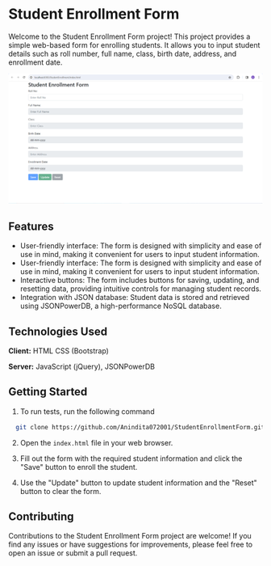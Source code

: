 
# Student Enrollment Form

Welcome to the Student Enrollment Form project! This project provides a simple web-based form for enrolling students. It allows you to input student details such as roll number, full name, class, birth date, address, and enrollment date.


![Logo](https://github.com/Anindita072001/Student-Enrollment-Form/blob/main/student%20enroll.png)


## Features

- User-friendly interface: The form is designed with simplicity and ease of use in mind, making it convenient for users to input student information.
- User-friendly interface: The form is designed with simplicity and ease of use in mind, making it convenient for users to input student information.
- Interactive buttons: The form includes buttons for saving, updating, and resetting data, providing intuitive controls for managing student records.
- Integration with JSON database: Student data is stored and retrieved using JSONPowerDB, a high-performance NoSQL database.


## Technologies Used

**Client:** HTML CSS (Bootstrap)

**Server:** JavaScript (jQuery), JSONPowerDB


## Getting Started

1. To run tests, run the following command

```bash
  git clone https://github.com/Anindita072001/StudentEnrollmentForm.git

```
2. Open the `index.html` file in your web browser.

3. Fill out the form with the required student information and click the "Save" button to enroll the student.

4. Use the "Update" button to update student information and the "Reset" button to clear the form.


## Contributing

Contributions to the Student Enrollment Form project are welcome! If you find any issues or have suggestions for improvements, please feel free to open an issue or submit a pull request.

